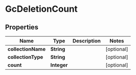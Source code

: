 

# GcDeletionCount


## Properties

| Name | Type | Description | Notes |
|------------ | ------------- | ------------- | -------------|
|**collectionName** | **String** |  |  [optional] |
|**collectionType** | **String** |  |  [optional] |
|**count** | **Integer** |  |  [optional] |



